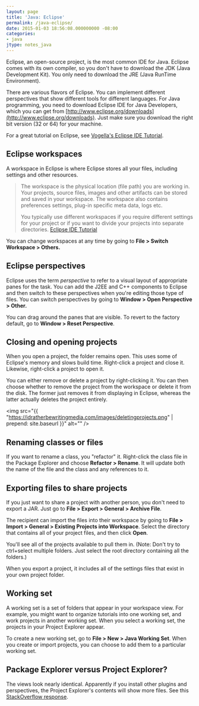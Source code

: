 ```yaml
---
layout: page
title: 'Java: Eclipse'
permalink: /java-eclipse/
date: 2015-01-03 18:56:08.000000000 -08:00
categories:
- java
jtype: notes_java
---
```


Eclipse, an open-source project, is the most common IDE for Java. Eclipse comes with its own compiler, so you don't have to download the JDK (Java Development Kit). You only need to download the JRE (Java RunTime Environment).

There are various flavors of Eclipse. You can implement different perspectives that show different tools for different languages. For Java programming, you need to download Eclipse IDE for Java Developers, which you can get from [http://www.eclipse.org/downloads](http://www.eclipse.org/downloads). Just make sure you download the right bit version (32 or 64) for your machine.

For a great tutorial on Eclipse, see [Vogella's Eclipse IDE Tutorial](http://www.vogella.com/tutorials/Eclipse/article.html).

## Eclipse workspaces

A workspace in Eclipse is where Eclipse stores all your files, including settings and other resources.

> The workspace is the physical location (file path) you are working in. Your projects, source files, images and other artifacts can be stored and saved in your workspace. The workspace also contains preferences settings, plug-in specific meta data, logs etc.
>
> You typically use different workspaces if you require different settings for your project or if you want to divide your projects into separate directories. [Eclipse IDE Tutorial](http://www.vogella.com/tutorials/Eclipse/article.html)

You can change workspaces at any time by going to **File > Switch Workspace > Others.**

## Eclipse perspectives

Eclipse uses the term _perspective_ to refer to a visual layout of appropriate panes for the task. You can add the J2EE and C++ components to Eclipse and then switch to these perspectives when you're editing those type of files. You can switch perspectives by going to **Window > Open Perspective > Other.**

You can drag around the panes that are visible. To revert to the factory default, go to **Window > Reset Perspective**.

## Closing and opening projects

When you open a project, the folder remains open. This uses some of Eclipse's memory and slows build time. Right-click a project and close it. Likewise, right-click a project to open it.

You can either remove or delete a project by right-clicking it. You can then choose whether to remove the project from the workspace or delete it from the disk. The former just removes it from displaying in Eclipse, whereas the latter actually deletes the project entirely.

<img src="{{ "https://idratherbewritingmedia.com/images/deletingprojects.png" | prepend: site.baseurl }}" alt="" />

## Renaming classes or files

If you want to rename a class, you "refactor" it. Right-click the class file in the Package Explorer and choose **Refactor > Rename**. It will update both the name of the file and the class and any references to it.

## Exporting files to share projects

If you just want to share a project with another person, you don't need to export a JAR. Just go to **File > Export > General > Archive File**.

The recipient can import the files into their workspace by going to **File > Import > General > Existing Projects into Workspace**. Select the directory that contains all of your project files, and then click **Open**.

You'll see all of the projects available to pull them in. (Note: Don't try to ctrl+select multiple folders. Just select the root directory containing all the folders.)

When you export a project, it includes all of the settings files that exist in your own project folder.

## Working set

A working set is a set of folders that appear in your workspace view. For example, you might want to organize tutorials into one working set, and work projects in another working set. When you select a working set, the projects in your Project Explorer appear.

To create a new working set, go to **File > New > Java Working Set**. When you create or import projects, you can choose to add them to a particular working set.

## Package Explorer versus Project Explorer?

The views look nearly identical. Apparently if you install other plugins and perspectives, the Project Explorer's contents will show more files. See this [StackOverflow response](http://stackoverflow.com/questions/1265070/what-is-the-difference-between-the-eclipse-package-explorer-and-the-eclipse-proj).